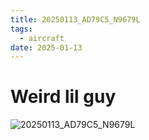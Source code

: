 ```yaml
---
title: 20250113_AD79C5_N9679L
tags:
  - aircraft
date: 2025-01-13
---
```


# Weird lil guy

![20250113_AD79C5_N9679L](/aircraft/20250113_AD79C5_N9679L.jpg)